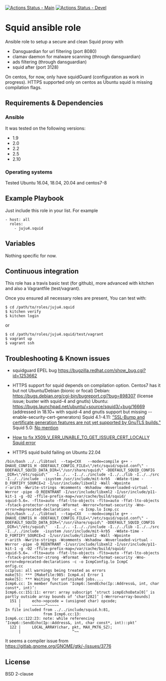 [![Actions Status - Main](https://github.com/juju4/ansible-squid/workflows/AnsibleCI/badge.svg)](https://github.com/juju4/ansible-squid/actions?query=branch%3Amain)
[![Actions Status - Devel](https://github.com/juju4/ansible-squid/workflows/AnsibleCI/badge.svg?branch=devel)](https://github.com/juju4/ansible-squid/actions?query=branch%3Adevel)

# Squid ansible role

Ansible role to setup a secure and clean Squid proxy with
* Dansguardian for url filtering (port 8080)
* clamav daemon for malware scanning (through dansguardian)
* ads filtering (through dansguardian)
* squid after (port 3128)

On centos, for now, only have squidGuard (configuration as work in progress).
HTTPS supported only on centos as Ubuntu squid is missing compilation flags.

## Requirements & Dependencies

### Ansible
It was tested on the following versions:
 * 1.9
 * 2.0
 * 2.2
 * 2.5
 * 2.10

### Operating systems

Tested Ubuntu 16.04, 18.04, 20.04 and centos7-8

## Example Playbook

Just include this role in your list.
For example

```
- host: all
  roles:
    - juju4.squid
```

## Variables

Nothing specific for now.

## Continuous integration

This role has a travis basic test (for github), more advanced with kitchen and also a Vagrantfile (test/vagrant).

Once you ensured all necessary roles are present, You can test with:
```
$ cd /path/to/roles/juju4.squid
$ kitchen verify
$ kitchen login
```
or
```
$ cd /path/to/roles/juju4.squid/test/vagrant
$ vagrant up
$ vagrant ssh
```

## Troubleshooting & Known issues

* squidguard EPEL bug
https://bugzilla.redhat.com/show_bug.cgi?id=1253662

* HTTPS support for squid depends on compilation option. Centos7 has it but not Ubuntu/Debian (bionic or focal)
Debian: https://bugs.debian.org/cgi-bin/bugreport.cgi?bug=898307 (license issue; buster with squid-4 and gnutls)
Ubuntu: https://bugs.launchpad.net/ubuntu/+source/squid3/+bug/16669 (addressed in 18.10+ with squid-4 and gnutls support but missing --enable-security-cert-generators)
Squid 4.1-4.11: ["SSL-Bump and certificate generation features are not yet supported by GnuTLS builds."](http://www.squid-cache.org/Versions/v4/RELEASENOTES.html#ss2.8)
Squid 5.0: [No mention](https://github.com/squid-cache/squid/blob/master/ChangeLog)

* [How to fix X509_V_ERR_UNABLE_TO_GET_ISSUER_CERT_LOCALLY Squid error](https://docs.diladele.com/faq/squid/fix_unable_to_get_issuer_cert_locally.html)

* HTTPS squid build failing on Ubuntu 22.04
```
/bin/bash ../../libtool  --tag=CXX   --mode=compile g++ -DHAVE_CONFIG_H -DDEFAULT_CONFIG_FILE=\"/etc/squid/squid.conf\" -DDEFAULT_SQUID_DATA_DIR=\"/usr/share/squid\" -DDEFAULT_SQUID_CONFIG
_DIR=\"/etc/squid\"   -I../.. -I../../include -I../../lib -I../../src -I../../include  -isystem /usr/include/mit-krb5  -Wdate-time -D_FORTIFY_SOURCE=2 -I/usr/include/libxml2 -Wall -Wpointe
r-arith -Wwrite-strings -Wcomments -Wshadow -Woverloaded-virtual -Werror -pipe -D_REENTRANT -I/usr/include/libxml2 -I/usr/include/p11-kit-1 -g -O2 -ffile-prefix-map=/var/cache/build/squid/
squid-5.6=. -flto=auto -ffat-lto-objects -flto=auto -ffat-lto-objects -fstack-protector-strong -Wformat -Werror=format-security -Wno-error=deprecated-declarations -c -o Icmp.lo Icmp.cc
/bin/bash ../../libtool  --tag=CXX   --mode=compile g++ -DHAVE_CONFIG_H -DDEFAULT_CONFIG_FILE=\"/etc/squid/squid.conf\" -DDEFAULT_SQUID_DATA_DIR=\"/usr/share/squid\" -DDEFAULT_SQUID_CONFIG
_DIR=\"/etc/squid\"   -I../.. -I../../include -I../../lib -I../../src -I../../include  -isystem /usr/include/mit-krb5  -Wdate-time -D_FORTIFY_SOURCE=2 -I/usr/include/libxml2 -Wall -Wpointe
r-arith -Wwrite-strings -Wcomments -Wshadow -Woverloaded-virtual -Werror -pipe -D_REENTRANT -I/usr/include/libxml2 -I/usr/include/p11-kit-1 -g -O2 -ffile-prefix-map=/var/cache/build/squid/
squid-5.6=. -flto=auto -ffat-lto-objects -flto=auto -ffat-lto-objects -fstack-protector-strong -Wformat -Werror=format-security -Wno-error=deprecated-declarations -c -o IcmpConfig.lo IcmpC
onfig.cc
cc1plus: all warnings being treated as errors
make[5]: *** [Makefile:985: Icmp4.o] Error 1
make[5]: *** Waiting for unfinished jobs....
Icmp6.cc: In member function ‘Icmp6::SendEcho(Ip::Address&, int, char const*, int)’:
Icmp6.cc:151:11: error: array subscript ‘struct icmpEchoData[0]’ is partly outside array bounds of ‘char[282]’ [-Werror=array-bounds]
  151 |     echo->opcode = (unsigned char) opcode;
      |     ~~~~~~^~~~~~
In file included from ../../include/squid.h:81,
                 from Icmp6.cc:13:
Icmp6.cc:122:23: note: while referencing ‘Icmp6::SendEcho(Ip::Address&, int, char const*, int)::pkt’
  122 |     LOCAL_ARRAY(char, pkt, MAX_PKT6_SZ);
      |                       ^~~
```
It seems a compiler issue from https://gitlab.gnome.org/GNOME/gtk/-/issues/3776

## License

BSD 2-clause
